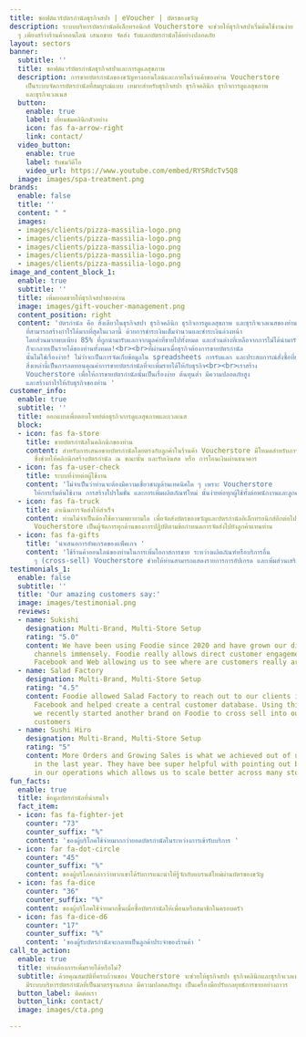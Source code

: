 ```yaml
---
title: ซอฟต์แวร์บัตรกำนัลธุรกิจสปา | eVoucher | บัตรของขวัญ
description: ระบบบริหารบัตรกำนัลอิเล็กทรอนิกส์ Voucherstore จะช่วยให้ธุรกิจสปาเริ่มต้นใช้งานง่าย
  ๆ เพียงสร้างร้านค้าออนไลน์ เสนอขาย จัดส่ง รับแลกบัตรกำนัลได้อย่างปลอดภัย
layout: sectors
banner:
  subtitle: ''
  title: ซอฟต์แวร์บัตรกำนัลธุรกิจสปาและการดูแลสุขภาพ
  description: การขายบัตรกำนัลของขวัญทางออนไลน์และภายในร้านค้าของท่าน Voucherstore
    เป็นระบบจัดการบัตรกำนัลที่สมบูรณ์แบบ เหมาะสำหรับธุรกิจสปา ธุรกิจคลินิก ธุรกิจการดูแลสุขภาพ
    และธุรกิจเวลเนส
  button:
    enable: true
    label: เยี่ยมชมคลินิกตัวอย่าง
    icon: fas fa-arrow-right
    link: contact/
  video_button:
    enable: true
    label: รับชมวิดีโอ
    video_url: https://www.youtube.com/embed/RYSRdcTv5Q8
  image: images/spa-treatment.png
brands:
  enable: false
  title: ''
  content: " "
  images:
  - images/clients/pizza-massilia-logo.png
  - images/clients/pizza-massilia-logo.png
  - images/clients/pizza-massilia-logo.png
  - images/clients/pizza-massilia-logo.png
  - images/clients/pizza-massilia-logo.png
image_and_content_block_1:
  enable: true
  subtitle: ''
  title: เพิ่มยอดขายให้ธุรกิจสปาของท่าน
  image: images/gift-voucher-management.png
  content_position: right
  content: 'บัตรกำนัล คือ สิ่งเดียวในธุรกิจสปา ธุรกิจคลินิก ธุรกิจการดูแลสุขภาพ และธุรกิจเวลเนสของท่าน
    ที่สามารถสร้างกำไรได้มากที่สุดในเวลานี้ ด้วยการชำระเงินเต็มจำนวนและชำระเงินล่วงหน้า
    โดยส่วนมากพบเพียง 85% ที่ถูกนำมารับแลกจากมูลค่าที่ขายไปทั้งหมด และส่วนต่างที่เหลือจากการไม่ได้นำมารับแลก
    ก็จะกลายเป็นรายได้ของท่านทั้งหมด!<br><br>ที่ผ่านมาเมื่อธุรกิจต้องการขายบัตรกำนัล
    นั้นไม่ใช่เรื่องง่าย! ไม่ว่าจะเป็นการจัดเก็บข้อมูลใน spreadsheets การรับแลก และประสบการณ์สั่งซื้อที่ยุ่งยากสําหรับลูกค้าของท่าน
    สิ่งเหล่านี้เป็นการลดทอนคุณค่าการขายบัตรกำนัลที่จะเพิ่มรายได้ให้กับธุรกิจ<br><br>เราสร้าง
    Voucherstore เพื่อให้การขายบัตรกํานัลนั้นเป็นเรื่องง่าย ต้นทุนต่ำ มีความปลอดภัยสูง
    และสร้างกําไรให้กับธุรกิจของท่าน '
customer_info:
  enable: true
  subtitle: ''
  title: ออกแบบเพื่อตอบโจทย์ต่อธุรกิจการดูแลสุขภาพและเวลเนส
  block:
  - icon: fas fa-store
    title: ขายบัตรกำนัลในคลิกนิกของท่าน
    content: สำหรับการเสนอขายบัตรกำนัลโดยตรงกับลูกค้าในร้านค้า Voucherstore มีโหมดสำหรับการขายหน้าร้าน
      ซึ่งช่วยให้คลิกนิกสร้างบัตรกำนัล ณ ขณะนั้น และรับเงินสด หรือ การโอนเงินผ่านธนาคาร
  - icon: fas fa-user-check
    title: ระบบที่ง่ายต่อผู้ใช้งาน
    content: 'ไม่จำเป็นว่าท่านจะต้องมีความเชี่ยวชาญด้านเทคนิคใด ๆ เพราะ Voucherstore
      ให้การเริ่มต้นใช้งาน การสร้างโปรโมชั่น และการเพิ่มผลิตภัณฑ์ใหม่ นั้นง่ายต่อทุกผู้ใช้ทั้งต่อพนักงานและลูกค้าของท่าน '
  - icon: fas fa-truck
    title: ดำเนินการจัดส่งให้สำเร็จ
    content: ท่านไม่จำเป็นต้องใช้ความพยายามใด เพื่อจัดส่งบัตรของขวัญและบัตรกำนัลอิเล็กทรอนิกส์อีกต่อไป
      Voucherstore เป็นผู้จัดการทุกด้านของการปฏิบัติตามข้อกำหนดการจัดส่งไปยังลูกค้าแทนท่าน
  - icon: fas fa-gifts
    title: 'นำเสนอการอัพเกรดของแพ็คเกจ '
    content: 'ใช้ร้านค้าออนไลน์ของท่านในการเพิ่มโอกาสการขาย ระหว่างผลิตภัณฑ์หรือบริการอื่น
      ๆ (cross-sell) Voucherstore ช่วยให้ท่านสามารถแสดงรายการการอัปเกรด และเพิ่มส่วนเสริมในรถเข็นได้อย่างดี '
testimonials_1:
  enable: false
  subtitle: ''
  title: 'Our amazing customers say:'
  image: images/testimonial.png
  reviews:
  - name: Sukishi
    designation: Multi-Brand, Multi-Store Setup
    rating: "5.0"
    content: We have been using Foodie since 2020 and have grown our direct delivery
      channels immensely. Foodie really allows direct customer engagement across LINE,
      Facebook and Web allowing us to see where are customers really are.
  - name: Salad Factory
    designation: Multi-Brand, Multi-Store Setup
    rating: "4.5"
    content: Foodie allowed Salad Factory to reach out to our clients in LINE and
      Facebook and helped create a central customer database. Using this advantage,
      we recently started another brand on Foodie to cross sell into our existing
      customers
  - name: Sushi Hiro
    designation: Multi-Brand, Multi-Store Setup
    rating: "5"
    content: More Orders and Growing Sales is what we achieved out of using Foodie
      in the last year. They have bee super helpful with pointing out bottlenecks
      in our operations which allows us to scale better across many stores.
fun_facts:
  enable: true
  title: ข้อมูลบัตรกำนัลที่น่าสนใจ
  fact_item:
  - icon: fas fa-fighter-jet
    counter: "73"
    counter_suffix: "%"
    content: 'ของผู้บริโภคใช้จ่ายมากกว่ายอดบัตรกำนัลในระหว่างการเข้ารับบริการ '
  - icon: far fa-dot-circle
    counter: "45"
    counter_suffix: "%"
    content: ของผู้บริโภคกล่าวว่าพวกเขาได้รับการแนะนำให้รู้จักกับแบรนด์ใหม่ผ่านบัตรของขวัญ
  - icon: fas fa-dice
    counter: "36"
    counter_suffix: "%"
    content: ของผู้บริโภคใช้จ่ายมากขึ้นเมื่อซื้อบัตรกำนัลให้เพื่อนหรือสมาชิกในครอบครัว
  - icon: fas fa-dice-d6
    counter: "17"
    counter_suffix: "%"
    content: 'ของผู้รับบัตรกำนัลจะกลายเป็นลูกค้าประจำของร้านค้า '
call_to_action:
  enable: true
  title: ท่านต้องการเพิ่มรายได้หรือไม่?
  subtitle: ด้วยคุณสมบัติที่ครบถ้วนของ Voucherstore จะช่วยให้ธุรกิจสปา ธุรกิจคลินิกและธุรกิจเวลเนสของท่าน
    มีระบบบริหารบัตรกำนัลที่เป็นมาตรฐานสากล มีความปลอดภัยสูง เป็นเครื่องมือปรับกลยุทธ์การขายอย่างถาวร
  button_label: ติดต่อเรา
  button_link: contact/
  image: images/cta.png

---
```

